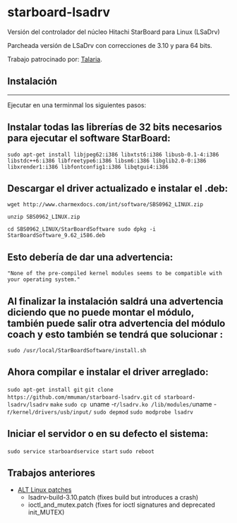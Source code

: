 starboard-lsadrv
================

Versión del controlador del núcleo Hitachi StarBoard para Linux (LSaDrv)

Parcheada versión de LSaDrv con correcciones de 3.10 y para 64 bits.

Trabajo patrocinado por: [Talaria](http://www.talaria.fr/).

## Instalación
----------------------

Ejecutar en una terminmal los siguientes pasos:

## Instalar todas las librerías de 32 bits necesarios para ejecutar el software StarBoard:
```
sudo apt-get install libjpeg62:i386 libxtst6:i386 libusb-0.1-4:i386 libstdc++6:i386 libfreetype6:i386 libsm6:i386 libglib2.0-0:i386 libxrender1:i386 libfontconfig1:i386 libqtgui4:i386
```
## Descargar el driver actualizado e instalar el .deb:
`wget http://www.charmexdocs.com/int/software/SBS0962_LINUX.zip`

`unzip SBS0962_LINUX.zip`

`cd SBS0962_LINUX/StarBoardSoftware
sudo dpkg -i StarBoardSoftware_9.62_i586.deb`

## Esto debería de dar una advertencia:
`
 "None of the pre-compiled kernel modules seems to be compatible with your operating system."
`
## Al finalizar la instalación saldrá una advertencia diciendo que no puede montar el módulo, también puede salir otra advertencia del módulo coach y esto también se tendrá que solucionar :
`sudo /usr/local/StarBoardSoftware/install.sh`

## Ahora compilar e instalar el driver arreglado:
`sudo apt-get install git`
`git clone https://github.com/mmuman/starboard-lsadrv.git`
`cd starboard-lsadrv/lsadrv`
`make`
`sudo cp `uname -r`/lsadrv.ko /lib/modules/`uname -r`/kernel/drivers/usb/input/`
`sudo depmod`
`sudo modprobe lsadrv`

## Iniciar el servidor o en su defecto el sistema:
`sudo service starboardservice start`
`sudo reboot`

Trabajos anteriores
--------------

* [ALT Linux patches](http://packages.altlinux.org/en/Sisyphus/srpms/kernel-modules-lsadrv-std-pae)
    * lsadrv-build-3.10.patch (fixes build but introduces a crash)
    * ioctl_and_mutex.patch (fixes for ioctl signatures and deprecated init_MUTEX)
